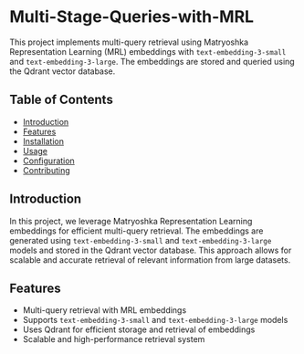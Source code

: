 # Multi-Stage-Queries-with-MRL
This project implements multi-query retrieval using Matryoshka Representation Learning (MRL) embeddings with `text-embedding-3-small` and `text-embedding-3-large`. The embeddings are stored and queried using the Qdrant vector database.

## Table of Contents

- [Introduction](#introduction)
- [Features](#features)
- [Installation](#installation)
- [Usage](#usage)
- [Configuration](#configuration)
- [Contributing](#contributing)

## Introduction

In this project, we leverage Matryoshka Representation Learning embeddings for efficient multi-query retrieval. The embeddings are generated using `text-embedding-3-small` and `text-embedding-3-large` models and stored in the Qdrant vector database. This approach allows for scalable and accurate retrieval of relevant information from large datasets.

## Features

- Multi-query retrieval with MRL embeddings
- Supports `text-embedding-3-small` and `text-embedding-3-large` models
- Uses Qdrant for efficient storage and retrieval of embeddings
- Scalable and high-performance retrieval system


